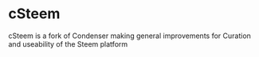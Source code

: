 # cSteem
cSteem is a fork of Condenser making general improvements for Curation and useability of the Steem platform